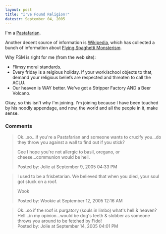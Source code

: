 ```yaml
---
layout: post
title: "I've Found Religion!"
datestr: September 04, 2005
---
```


I'm a <a href="http://www.venganza.org/" title="Open Letter">Pastafarian</a>.

Another decent source of information is <a href="http://en.wikipedia.org/" title="Wikipedia">Wikipedia</a>, which has collected a bunch of information about <a href="http://en.wikipedia.org/wiki/Flying_Spaghetti_Monsterism" title="Flying Spaghetti Monsterism">Flying Spaghetti Monsterism</a>.

Why FSM is right for me (from the web site):
<ul>
<li>Flimsy moral standards.</li>
<li>Every friday is a relgious holiday. If your work/school objects to that, demand your religious beliefs are respected and threaten to call the ACLU.</li>
<li>Our heaven is WAY better. We've got a Stripper Factory AND a Beer Volcano.</li>
</ul>

Okay, so this isn't why I'm joining.  I'm joining because I have been touched by his noodly appendage, and now, the world and all the people in it, make sense.

### Comments

<blockquote>
Ok...so...if you're a Pastafarian and someone wants to crucify you...do they throw you against a wall to find out if you stick?

Gee I hope you're not allergic to basil, oregano, or cheese...communion would be hell.
<div class="post-meta">Posted by: Jolie at September  9, 2005 04:33 PM</div> </blockquote>

<blockquote>
I used to be a frisbetarian.  We believed that when you died, your soul got stuck on a roof.

Wook
<div class="post-meta">Posted by: Wookie at September 12, 2005 12:16 AM</div> </blockquote>

<blockquote>
Ok...so if the roof is purgatory (souls in limbo) what's hell & heaven?  Hell...in my opinion...would be dog's teeth & slobber as someone throws you around to be fetched by Fido!
<div class="post-meta">Posted by: Jolie at September 14, 2005 04:01 PM</div> </blockquote>

